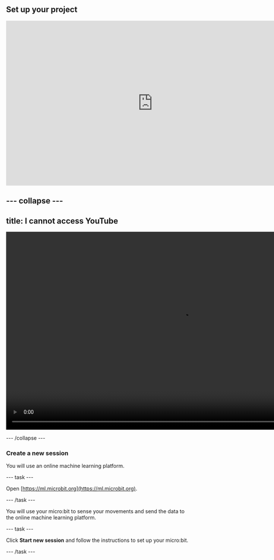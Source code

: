 ## Set up your project

<iframe width="800" height="450" src="https://www.youtube.com/embed/RWGJHva0Njs?si=VOcfwoVD_-WQWdVU&rel=0&vq=hd1080" title="YouTube video player" frameborder="0" allow="accelerometer; autoplay; clipboard-write; encrypted-media; gyroscope; picture-in-picture; web-share" referrerpolicy="strict-origin-when-cross-origin" allowfullscreen></iframe>

--- collapse ---
---
title: I cannot access YouTube
---

<video width="960" height="540" controls>
  <source src="images/dance-detector-part1.mp4" type="video/mp4">
Your browser does not support the video tag.
</video>

--- /collapse ---

### Create a new session

You will use an online machine learning platform.

--- task ---

Open [https://ml.microbit.org](https://ml.microbit.org).

--- /task ---

You will use your micro:bit to sense your movements and send the data to the online machine learning platform.

--- task ---

Click **Start new session** and follow the instructions to set up your micro:bit.

--- /task ---
